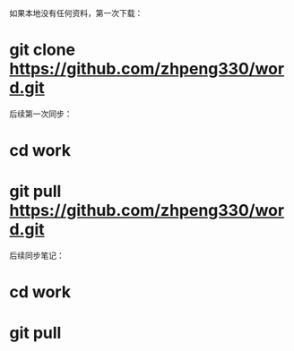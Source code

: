 如果本地没有任何资料，第一次下载：
# git clone https://github.com/zhpeng330/word.git
后续第一次同步：
# cd work
# git pull https://github.com/zhpeng330/word.git
后续同步笔记：
# cd work
# git pull


